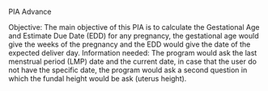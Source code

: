 PIA Advance

Objective:
The main objective of this PIA is to calculate the Gestational Age and Estimate Due Date (EDD) for any pregnancy, the gestational age would give the weeks of the pregnancy and the EDD would give the date of the expected deliver day. 
Information needed: 
The program would ask the last menstrual period (LMP) date and the current date, in case that the user do not have the specific date, the program would ask a second question in which the fundal height would be ask (uterus height). 

